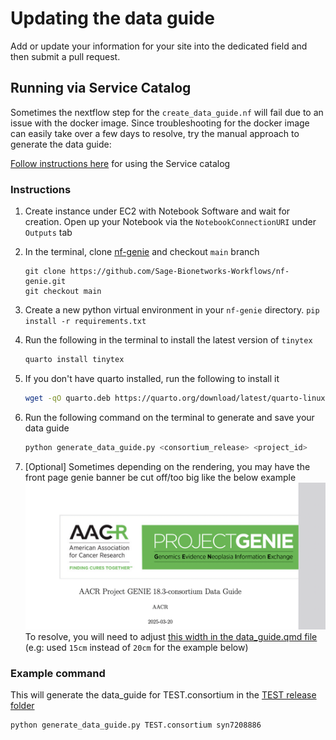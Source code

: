 # Updating the data guide

Add or update your information for your site into the dedicated field and then submit a pull request.


## Running via Service Catalog
Sometimes the nextflow step for the `create_data_guide.nf` will fail due to an issue with the docker image. Since troubleshooting for the docker image can easily take over a few days to resolve, try the manual approach to generate the data guide:

[Follow instructions here](https://sagebionetworks.jira.com/wiki/spaces/APGD/pages/2590244872/Service+Catalog+Instance+Setup#Starting-EC2-instance-from-the-Service-Catalog) for using the Service catalog

### Instructions

1. Create instance under EC2 with Notebook Software and wait for creation. Open up your Notebook via the `NotebookConnectionURI` under `Outputs` tab
2. In the terminal, clone [nf-genie](https://github.com/Sage-Bionetworks-Workflows/nf-genie) and checkout `main` branch

    ```git
    git clone https://github.com/Sage-Bionetworks-Workflows/nf-genie.git
    git checkout main
    ```

3. Create a new python virtual environment in your `nf-genie` directory. `pip install -r requirements.txt`
4. Run the following in the terminal to install the latest version of `tinytex`

    ```bash
    quarto install tinytex
    ```

5. If you don't have quarto installed, run the following to install it

    ```bash
    wget -qO quarto.deb https://quarto.org/download/latest/quarto-linux-amd64.deb
    ```

6. Run the following command on the terminal to generate and save your data guide

    ```bash
    python generate_data_guide.py <consortium_release> <project_id>
    ```

8. [Optional] Sometimes depending on the rendering, you may have the front page genie banner be cut off/too big like the below example ![alt text](/img/cut_off_genie_banner.png) To resolve, you will need to adjust [this width in the data_guide.qmd file](https://github.com/Sage-Bionetworks-Workflows/nf-genie/blob/df3796dce8431fc2a86e297a7350058241c1321c/scripts/data_guide/data_guide.qmd#L11) (e.g: used `15cm` instead of `20cm` for the example below)

### Example command

This will generate the data_guide for TEST.consortium in the [TEST release folder](https://www.synapse.org/Synapse:syn21895009)

```bash
python generate_data_guide.py TEST.consortium syn7208886
```
